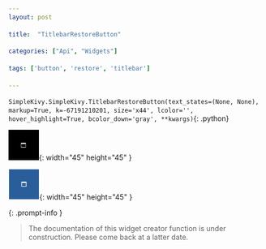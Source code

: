 ```yaml
---
layout: post

title:  "TitlebarRestoreButton"

categories: ["Api", "Widgets"]

tags: ['button', 'restore', 'titlebar']

---
```

`SimpleKivy.SimpleKivy.TitlebarRestoreButton(text_states=(None, None), markup=True, k=-67191210201, size='x44', lcolor='', hover_highlight=True, bcolor_down='gray', **kwargs)`{: .python}


![TitlebarRestoreButton.png](assets/img/docs/TitlebarRestoreButton.png){: width="45" height="45" }

![TitlebarRestoreButton.2.png](assets/img/docs/TitlebarRestoreButton.2.png){: width="45" height="45" }


{: .prompt-info }

> The documentation of this widget creator function is under construction. Please come back at a latter date.
